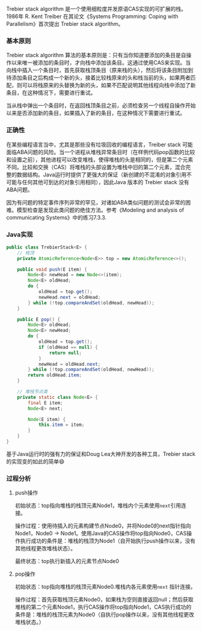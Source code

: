 Trebier stack algorithm 是一个使用细粒度并发原语CAS实现的可扩展的栈。1986年 R. Kent Treiber 在其论文《Systems Programming: Coping with Parallelism》首次提出 Trebier stack algorithm。

### 基本原则

Trebier stack algorithm 算法的基本原则是：只有当你知道要添加的条目是自操作以来唯一被添加的条目时，才向栈中添加该条目。这通过使用CAS来实现。当向栈中插入一个条目时，首先获取栈顶条目（原来栈的头），然后将该条目附加到待添加条目之后构成一个新的头，接着比较栈原来的头和栈当前的头，如果两者匹配，则可以将栈原来的头替换为新的头，如果不匹配说明其他线程向栈中添加了新条目，在这种情况下，需要进行重试。

当从栈中弹出一个条目时，在返回栈顶条目之前，必须检查另一个线程自操作开始以来是否添加新的条目，如果插入了新的条目，在这种情况下需要进行重试。

### 正确性

在某些编程语言当中，尤其是那些没有垃圾回收的编程语言，Treiber stack 可能面临ABA问题的风险。当一个进程从堆栈异常条目时（在样例代码pop函数的比较和设置之前），其他进程可以改变堆栈，使得堆栈的头是相同的，但是第二个元素不同。比较和交换（CAS）将堆栈的头部设置为堆栈中旧的第二个元素，混合完整的数据结构。Java运行时提供了更强大的保证（新创建的不混淆的对象引用不可能与任何其他可到达的对象引用相同），因此Java 版本的 Trebier stack 没有ABA问题。

因为有问题的特定事件序列非常的罕见，对诸如ABA类似问题的测试会非常的困难。模型检查是发现此类问题的绝佳方法。参考《Modeling and analysis of communicating Systems》中的练习7.3.3.

### Java实现

~~~Java
public class TrebierStack<E> {
    // 栈顶
    private AtomicReference<Node<E>> top = new AtomicReference<>();

    public void push(E item) {
        Node<E> newHead = new Node<>(item);
        Node<E> oldHead;
        do {
            oldHead = top.get();
            newHead.next = oldHead;
        } while (!top.compareAndSet(oldHead, newHead));
    }

    public E pop() {
        Node<E> oldHead;
        Node<E> newHead;
        do {
            oldHead = top.get();
            if (oldHead == null) {
                return null;
            }
            newHead = oldHead.next;
        } while (!top.compareAndSet(oldHead, newHead));
        return oldHead.item;
    }

    // 堆栈节点类
    private static class Node<E> {
        final E item;
        Node<E> next;

        Node(E item) {
            this.item = item;
        }
    }
}
~~~

基于Java运行时的强有力的保证和Doug Lea大神开发的各种工具，Trebier stack的实现变的如此的简单:smile:

### 过程分析

1. push操作

   初始状态：top指向堆栈的栈顶元素Node1，堆栈内个元素使用`next`引用连接。

   操作过程：使用待插入的元素构建节点Node0，并将Node0的next指针指向Node1，Node0 -> Node1。使用Java的CAS操作将top指向Node0，CAS操作执行成功的条件是：堆栈的栈顶为Node1（自开始执行push操作以来，没有其他线程更改堆栈状态）。

   最终状态：top执行新插入的元素节点Node0

2. pop操作

   初始状态：top指向堆栈的栈顶元素Node0.堆栈内各元素使用`next` 指针连接。

   操作过程：首先获取栈顶元素Node0，如果栈为空则直接返回null；然后获取堆栈的第二个元素Node1，执行CAS操作将top指向Node1，CAS执行成功的条件是：堆栈的栈顶元素为Node0（自执行pop操作以来，没有其他线程更改堆栈状态。）